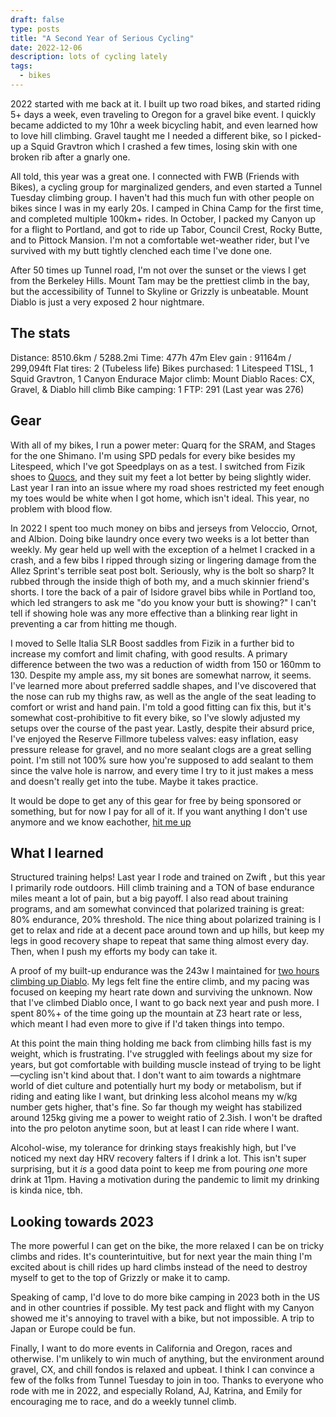 ```yaml
---
draft: false
type: posts
title: "A Second Year of Serious Cycling"
date: 2022-12-06
description: lots of cycling lately
tags:
  - bikes 
---
```


2022 started with me back at it. I built up two road bikes, and started riding 5+ days a week, even traveling to Oregon for a gravel bike event. I quickly became addicted to my 10hr a week bicycling habit, and even learned how to love hill climbing. Gravel taught me I needed a different bike, so I picked-up a Squid Gravtron which I crashed a few times, losing skin with one broken rib after a gnarly one.

All told, this year was a great one. I connected with FWB (Friends with Bikes), a cycling group for marginalized genders, and even started a Tunnel Tuesday climbing group. I haven't had this much fun with other people on bikes since I was in my early 20s. I camped in China Camp for the first time, and completed multiple 100km+ rides. In October, I packed my Canyon up for a flight to Portland, and got to ride up Tabor, Council Crest, Rocky Butte, and to Pittock Mansion. I'm not a comfortable wet-weather rider, but I've survived with my butt tightly clenched each time I've done one.

After 50 times up Tunnel road, I'm not over the sunset or the views I get from the Berkeley Hills. Mount Tam may be the prettiest climb in the bay, but the accessibility of Tunnel to Skyline or Grizzly is unbeatable. Mount Diablo is just a very exposed 2 hour nightmare.

## The stats

Distance: 8510.6km / 5288.2mi
Time: 477h 47m 
Elev gain	: 91164m / 299,094ft
Flat tires: 2 (Tubeless life)
Bikes purchased: 1 Litespeed T1SL, 1 Squid Gravtron, 1 Canyon Endurace
Major climb: Mount Diablo
Races: CX, Gravel, & Diablo hill climb
Bike camping: 1
FTP: 291 (Last year was 276)

## Gear

With all of my bikes, I run a power meter: Quarq for the SRAM, and Stages for the one Shimano. I'm using SPD pedals for every bike besides my Litespeed, which I've got Speedplays on as a test. I switched from Fizik shoes to [Quocs](https://quoc.cc), and they suit my feet a lot better by being slightly wider. Last year I ran into an issue where my road shoes restricted my feet enough my toes would be white when I got home, which isn't ideal. This year, no problem with blood flow.

In 2022 I spent too much money on bibs and jerseys from Veloccio, Ornot, and Albion. Doing bike laundry once every two weeks is a lot better than weekly. My gear held up well with the exception of a helmet I cracked in a crash, and a few bibs I ripped through sizing or lingering damage from the Allez Sprint's terrible seat post bolt. Seriously, why is the bolt so sharp? It rubbed through the inside thigh of both my, and a much skinnier friend's shorts. I tore the back of a pair of Isidore gravel bibs while in Portland too, which led strangers to ask me "do you know your butt is showing?" I can't tell if showing hole was any more effective than a blinking rear light in preventing a car from hitting me though.

I moved to Selle Italia SLR Boost saddles from Fizik in a further bid to increase my comfort and limit chafing, with good results. A primary difference between the two was a reduction of width from 150 or 160mm to 130. Despite my ample ass, my sit bones are somewhat narrow, it seems. I've learned more about preferred saddle shapes, and I've discovered that the nose can rub my thighs raw, as well as the angle of the seat leading to comfort or wrist and hand pain. I'm told a good fitting can fix this, but it's somewhat cost-prohibitive to fit every bike, so I've slowly adjusted my setups over the course of the past year. Lastly, despite their absurd price, I've enjoyed the Reserve Fillmore tubeless valves: easy inflation, easy pressure release for gravel, and no more sealant clogs are a great selling point. I'm still not 100% sure how you're supposed to add sealant to them since the valve hole is narrow, and every time I try to it just makes a mess and doesn't really get into the tube. Maybe it takes practice. 

It would be dope to get any of this gear for free by being sponsored or something, but for now I pay for all of it. If you want anything I don't use anymore and we know eachother, [hit me up](mailto:bike@brookshelley.com)

## What I learned

Structured training helps! Last year I rode and trained on Zwift , but this year I primarily rode outdoors. Hill climb training and a TON of base endurance miles meant a lot of pain, but a big payoff. I also read about training programs, and am somewhat convinced that polarized training is great: 80% endurance, 20% threshold. The nice thing about polarized training is I get to relax and ride at a decent pace around town and up hills, but keep my legs in good recovery shape to repeat that same thing almost every day. Then, when I push my efforts my body can take it. 

A proof of my built-up endurance was the 243w I maintained for [two hours climbing up Diablo](https://www.strava.com/activities/7901914250/power-curve/7200). My legs felt fine the entire climb, and my pacing was focused on keeping my heart rate down and surviving the unknown. Now that I've climbed Diablo once, I want to go back next year and push more. I spent 80%+ of the time going up the mountain at Z3 heart rate or less, which meant I had even more to give if I'd taken things into tempo.

At this point the main thing holding me back from climbing hills fast is my weight, which is frustrating. I've struggled with feelings about my size for years, but got comfortable with building muscle instead of trying to be light—cycling isn't kind about that. I don't want to aim towards a nightmare world of diet culture and potentially hurt my body or metabolism, but if riding and eating like I want, but drinking less alcohol means my w/kg number gets higher, that's fine. So far though my weight has stabilized around 125kg giving me a power to weight ratio of 2.3ish. I won't be drafted into the pro peloton anytime soon, but at least I can ride where I want.

Alcohol-wise, my tolerance for drinking stays freakishly high, but I've noticed my next day HRV recovery falters if I drink a lot. This isn't super surprising, but it _is_ a good data point to keep me from pouring _one_ more drink at 11pm. Having a motivation during the pandemic to limit my drinking is kinda nice, tbh.

## Looking towards 2023

The more powerful I can get on the bike, the more relaxed I can be on tricky climbs and rides. It's counterintuitive, but for next year the main thing I'm excited about is chill rides up hard climbs instead of the need to destroy myself to get to the top of Grizzly or make it to camp.

Speaking of camp, I'd love to do more bike camping in 2023 both in the US and in other countries if possible. My test pack and flight with my Canyon showed me it's annoying to travel with a bike, but not impossible. A trip to Japan or Europe could be fun. 

Finally, I want to do more events in California and Oregon, races and otherwise. I'm unlikely to win much of anything, but the environment around gravel, CX, and chill fondos is relaxed and upbeat. I think I can convince a few of the folks from Tunnel Tuesday to join in too. Thanks to everyone who rode with me in 2022, and especially Roland, AJ, Katrina, and Emily for encouraging me to race, and do a weekly tunnel climb.